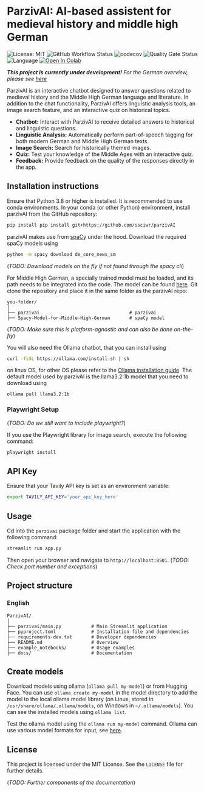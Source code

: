 # ParzivAI: AI-based assistent for medieval history and middle high German
![License: MIT](https://img.shields.io/github/license/ssciwr/parzivAI)
![GitHub Workflow Status](https://img.shields.io/github/actions/workflow/status/ssciwr/parzivAI/ci.yml?branch=main)
![codecov](https://img.shields.io/codecov/c/github/ssciwr/parzivAI)
![Quality Gate Status](https://sonarcloud.io/api/project_badges/measure?project=ssciwr_parzivAI&metric=alert_status)
![Language](https://img.shields.io/github/languages/top/ssciwr/parzivAI)
[![Open In Colab](https://colab.research.google.com/assets/colab-badge.svg)](https://colab.research.google.com/github/ssciwr/parzivAI/blob/main/example_notebooks/demo.ipynb)

**_This project is currently under development!_**
*For the German overview, please see [here](README_German.md)*

ParzivAI is an interactive chatbot designed to answer questions related to medieval history and the Middle High German language and literature. In addition to the chat functionality, ParzivAI offers linguistic analysis tools, an image search feature, and an interactive quiz on historical topics.

- **Chatbot:** Interact with ParzivAI to receive detailed answers to historical and linguistic questions.
- **Linguistic Analysis:** Automatically perform part-of-speech tagging for both modern German and Middle High German texts.
- **Image Search:** Search for historically themed images.
- **Quiz:** Test your knowledge of the Middle Ages with an interactive quiz.
- **Feedback:** Provide feedback on the quality of the responses directly in the app.

## Installation instructions

Ensure that Python 3.8 or higher is installed. It is recommended to use conda environments. In your conda (or other Python) environment, install parzivAI from the GitHub repository:
```bash
pip install pip install git+https://github.com/ssciwr/parzivAI
```
parzivAI makes use from [spaCy](https://spacy.io/) under the hood. Download the required spaCy models using 
```bash
python -m spacy download de_core_news_sm
```
(*TODO: Download models on the fly if not found through the spacy cli*)

For Middle High German, a specially trained model must be loaded, and its path needs to be integrated into the code. The model can be found [here](https://github.com/Middle-High-German-Conceptual-Database/Spacy-Model-for-Middle-High-German). Git clone the repository and place it in the same folder as the parzivAI repo:
```
you-folder/
│
├── parzivai                                 # parzivai 
├── Spacy-Model-for-Middle-High-German       # spaCy model
```
(*TODO: Make sure this is platform-agnostic and can also be done on-the-fly*)

You will also need the Ollama chatbot, that you can install using
```bash
curl -fsSL https://ollama.com/install.sh | sh
```
on linux OS, for other OS please refer to the [Ollama installation guide](https://ollama.com/download). The default model used by parzivAI is the llama3.2:1b model that you need to download using
```
ollama pull llama3.2:1b
```

### Playwright Setup
(*TODO: Do we still want to include playwright?*)

If you use the Playwright library for image search, execute the following command:

```bash
playwright install
```

## API Key 
Ensure that your Tavily API key is set as an environment variable:
```bash
export TAVILY_API_KEY='your_api_key_here'
```

## Usage 
Cd into the `parzivai` package folder and start the application with the following command:

```bash
streamlit run app.py
```
Then open your browser and navigate to `http://localhost:8501`.
(*TODO: Check port number and exceptions*)


## Project structure
### English
```
ParzivAI/
│
├── parzivai/main.py           # Main Streamlit application
├── pyproject.toml             # Installation file and dependencies
├── requirements-dev.txt       # Developer dependencies
├── README.md                  # Overview
├── example_notebooks/         # Usage examples
├── docs/                      # Documentation
```

## Create models
Download models using ollama (`ollama pull my-model`) or from Hugging Face. You can use `ollama create my-model` in the model directory to add the model to the local ollama model library (on Linux, stored in `/usr/share/ollama/.ollama/models`, on Windows in `~/.ollama/models`). You can see the installed models using `ollama list`.

Test the ollama model using the `ollama run my-model` command. Ollama can use various model formats for input, see [here](https://github.com/ollama/ollama/blob/main/docs/import.md).


## License 
This project is licensed under the MIT License. See the `LICENSE` file for further details.

(*TODO: Further components of the documentation*)

